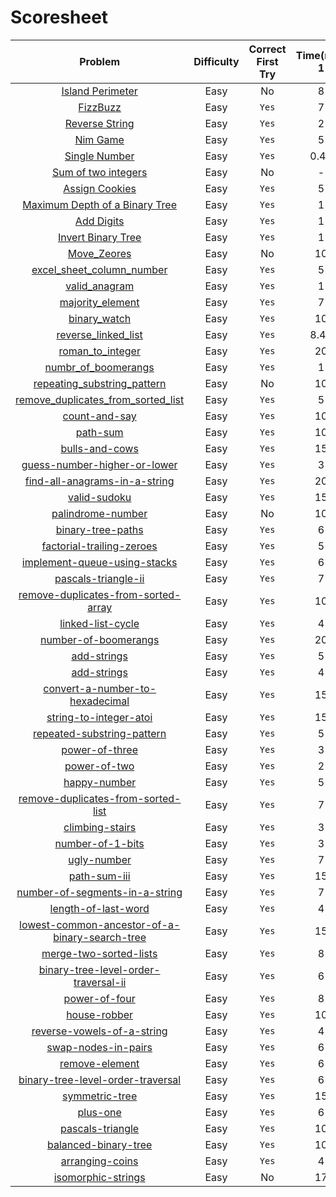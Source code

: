 # Scoresheet

Problem     | Difficulty | Correct First Try | Time(min) 1  | Time(min) 2 | Time(min) 3
:----------:|:----------:|:-----------------:|:------------:|:-----------:|:-----------
[Island Perimeter](https://leetcode.com/problems/island-perimeter/) | Easy | No | 8 | |
[FizzBuzz](https://leetcode.com/problems/fizz-buzz/) | Easy | `Yes` | 7 | |
[Reverse String](https://leetcode.com/problems/reverse-string/) | Easy | `Yes` | 2 | |
[Nim Game](https://leetcode.com/problems/nim-game/) | Easy | `Yes` | 5 | |
[Single Number](https://leetcode.com/problems/single-number/) | Easy | `Yes` | 0.43 | |
[Sum of two integers](https://leetcode.com/problems/sum-of-two-integers/) | Easy | No | - | 15 |
[Assign Cookies](https://leetcode.com/problems/assign-cookies/) | Easy | `Yes` | 5 |  |
[Maximum Depth of a Binary Tree](https://leetcode.com/problems/maximum-depth-of-binary-tree/) | Easy | `Yes` | 1 | |
[Add Digits](https://leetcode.com/problems/add-digits/Easy) | Easy | `Yes` | 1 | |
[Invert Binary Tree](https://leetcode.com/problems/invert-binary-tree/) | Easy | `Yes` | 1 | |
[Move_Zeores](https://leetcode.com/problems/move-zeroes/) | Easy | No | 10 | |
[excel_sheet_column_number](https://leetcode.com/problems/excel-sheet-column-number/) | Easy | `Yes` | 5 | |
[valid_anagram](https://leetcode.com/problems/valid-anagram/) | Easy | `Yes` | 1 | |
[majority_element](https://leetcode.com/problems/majority-element/) | Easy | `Yes` | 7 | |
[binary_watch](https://leetcode.com/problems/binary-watch/) | Easy | `Yes` | 10 | |
[reverse_linked_list](https://leetcode.com/problems/reverse-linked-list/) | Easy | `Yes` | 8.42 | |
[roman_to_integer](https://leetcode.com/problems/roman-to-integer/) | Easy | `Yes` | 20 | |
[numbr_of_boomerangs]() | Easy | `Yes` | 1 | |
[repeating_substring_pattern](https://leetcode.com/problems/repeated-substring-pattern/) | Easy | No | 10 | |
[remove_duplicates_from_sorted_list](https://leetcode.com/problems/remove-duplicates-from-sorted-list/) | Easy | `Yes` | 5 | |
[count-and-say](https://leetcode.com/problems/count-and-say/) | Easy | `Yes` | 10 |
[path-sum](https://leetcode.com/problems/path-sum/) | Easy | `Yes` | 10 |
[bulls-and-cows](https://leetcode.com/problems/bulls-and-cows/) | Easy | `Yes` | 15 |
[guess-number-higher-or-lower](https://leetcode.com/problems/guess-number-higher-or-lower/) | Easy | `Yes` | 3 |
[find-all-anagrams-in-a-string](https://leetcode.com/problems/find-all-anagrams-in-a-string/) | Easy | `Yes` | 20 |
[valid-sudoku](https://leetcode.com/problems/valid-sudoku/) | Easy | `Yes` | 15 |
[palindrome-number](https://leetcode.com/problems/palindrome-number/) | Easy | No | 10 |
[binary-tree-paths](https://leetcode.com/problems/binary-tree-paths/) | Easy | `Yes` | 6 |
[factorial-trailing-zeroes](https://leetcode.com/problems/factorial-trailing-zeroes/) | Easy | `Yes` | 5 |
[implement-queue-using-stacks](https://leetcode.com/problems/implement-queue-using-stacks/) | Easy | `Yes` | 6 |
[pascals-triangle-ii](https://leetcode.com/problems/pascals-triangle-ii/) | Easy | `Yes` | 7|
[remove-duplicates-from-sorted-array](https://leetcode.com/problems/remove-duplicates-from-sorted-array/) | Easy | `Yes` | 10 |
[linked-list-cycle](https://leetcode.com/problems/linked-list-cycle/) | Easy | `Yes` | 4 |
[number-of-boomerangs](https://leetcode.com/problems/number-of-boomerangs/) | Easy | `Yes` | 20 | |
[add-strings](https://leetcode.com/problems/add-strings/) | Easy | `Yes` | 5 | |
[add-strings](https://leetcode.com/problems/add-strings/) | Easy | `Yes` | 4 | |
[convert-a-number-to-hexadecimal](https://leetcode.com/problems/convert-a-number-to-hexadecimal/) | Easy | `Yes` | 15 | |
[string-to-integer-atoi](https://leetcode.com/problems/string-to-integer-atoi/) | Easy | `Yes` | 15| |
[repeated-substring-pattern](https://leetcode.com/problems/repeated-substring-pattern/) | Easy | `Yes` | 5 | |
[power-of-three](https://leetcode.com/problems/power-of-three/) | Easy | `Yes` | 3 | |
[power-of-two](https://leetcode.com/problems/power-of-two/) | Easy | `Yes` | 2 | |
[happy-number](https://leetcode.com/problems/happy-number/) | Easy | `Yes` | 5 | |
[remove-duplicates-from-sorted-list](https://leetcode.com/problems/remove-duplicates-from-sorted-list/) | Easy | `Yes` | 7 | |
[climbing-stairs](https://leetcode.com/problems/climbing-stairs/) | Easy | `Yes` | 3 | |
[number-of-1-bits](https://leetcode.com/problems/number-of-1-bits/) | Easy | `Yes` | 3 | |
[ugly-number](https://leetcode.com/problems/ugly-number/) | Easy | `Yes` | 7 | |
[path-sum-iii](https://leetcode.com/problems/path-sum-iii/) | Easy | `Yes` | 15 | |
[number-of-segments-in-a-string](https://leetcode.com/problems/number-of-segments-in-a-string/) | Easy | `Yes` | 7 | |
[length-of-last-word](https://leetcode.com/problems/length-of-last-word/) | Easy | `Yes` | 4 | |
[lowest-common-ancestor-of-a-binary-search-tree](https://leetcode.com/problems/lowest-common-ancestor-of-a-binary-search-tree/) | Easy | `Yes` | 15 | |
[merge-two-sorted-lists](https://leetcode.com/problems/merge-two-sorted-lists/) | Easy | `Yes` | 8 | |
[binary-tree-level-order-traversal-ii](https://leetcode.com/problems/binary-tree-level-order-traversal-ii/) | Easy | `Yes` | 6 | |
[power-of-four](https://leetcode.com/problems/power-of-four/) | Easy | `Yes` | 8 | |
[house-robber](https://leetcode.com/problems/house-robber/) | Easy | `Yes` | 10 | |
[reverse-vowels-of-a-string](https://leetcode.com/problems/reverse-vowels-of-a-string/) | Easy | `Yes` | 4 | |
[swap-nodes-in-pairs](https://leetcode.com/problems/swap-nodes-in-pairs/) | Easy | `Yes` | 6 | |
[remove-element](https://leetcode.com/problems/remove-element/) | Easy | `Yes` | 6 | |
[binary-tree-level-order-traversal](https://leetcode.com/problems/binary-tree-level-order-traversal/) | Easy | `Yes` | 6 | |
[symmetric-tree](https://leetcode.com/problems/symmetric-tree/) | Easy | `Yes` | 15 | |
[plus-one](https://leetcode.com/problems/plus-one/) | Easy | `Yes` | 6 | |
[pascals-triangle](https://leetcode.com/problems/pascals-triangle/) | Easy | `Yes` | 10 | |
[balanced-binary-tree](https://leetcode.com/problems/balanced-binary-tree/) | Easy | `Yes` | 10 | |
[arranging-coins](https://leetcode.com/problems/arranging-coins/) | Easy | `Yes` | 4 | |
[isomorphic-strings](https://leetcode.com/problems/isomorphic-strings/) | Easy | No | 17 | |

